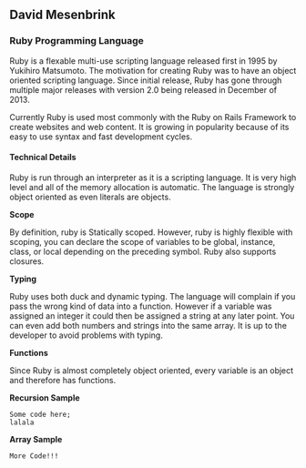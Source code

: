 David Mesenbrink
--------------
### Ruby Programming Language

Ruby is a flexable multi-use scripting language released first in 1995 by Yukihiro Matsumoto. The motivation for creating Ruby was to have an object oriented scripting language. Since initial release, Ruby has gone through multiple major releases with version 2.0 being released in December of 2013.

Currently Ruby is used most commonly with the Ruby on Rails Framework to create websites and web content. It is growing in popularity because of its easy to use syntax and fast development cycles.

#### Technical Details

Ruby is run through an interpreter as it is a scripting language. It is very high level and all of the memory allocation is automatic. The language is strongly object oriented as even literals are objects. 

**Scope**

By definition, ruby is Statically scoped. However, ruby is highly flexible with scoping, you can declare the scope of 
variables to be global, instance, class, or local depending on the preceding symbol. Ruby also supports closures. 

**Typing**

Ruby uses both duck and dynamic typing. The language will complain if you pass the wrong kind of data into a function. However if a variable was assigned an integer it could then be assigned a string at any later point. You can even add both numbers and strings into the same array. It is up to the developer to avoid problems with typing. 

**Functions**

Since Ruby is almost completely object oriented, every variable is an object and therefore has functions.

**Recursion Sample**

    Some code here;
    lalala

**Array Sample**

    More Code!!!
